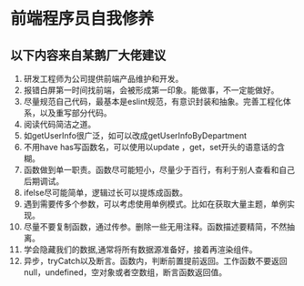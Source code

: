 # 前端程序员自我修养

## 以下内容来自某鹅厂大佬建议

1. 研发工程师为公司提供前端产品维护和开发。
2. 报错白屏第一时间找前端，会被形成第一印象。能做事，不一定能做好。
3. 尽量规范自己代码，最基本是eslint规范，有意识封装和抽象。完善工程化体系，以及重写部分代码。
4. 阅读代码简洁之道。
5. 如getUserInfo很广泛，如可以改成getUserInfoByDepartment
6. 不用have has写函数名，可以使用以update ，get，set开头的语意话的含糊。
7. 函数做到单一职责。函数尽可能短小，尽量少于百行，有利于别人查看和自己后期调试。
8. ifelse尽可能简单，逻辑过长可以提炼成函数。
9. 遇到需要传多个参数，可以考虑使用单例模式。比如在获取大量主题，单例实现。
10. 尽量不要复制函数，通过传参。删除一些无用注释。函数描述要精简，不然抽离。
11. 学会隐藏我们的数据,通常将所有数据源准备好，接着再渲染组件。
12. 异步，tryCatch以及断言。函数内，判断前置提前返回。工作函数不要返回null，undefined，空对象或者空数组，断言函数返回值。

